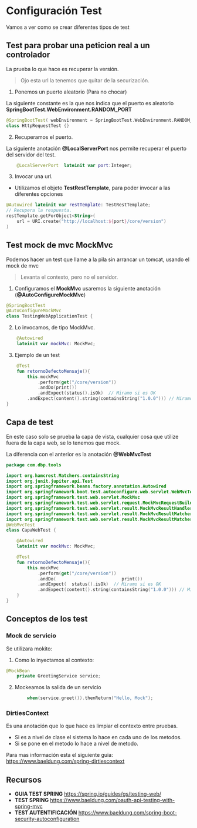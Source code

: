 # Configuración Test

Vamos a ver como se crear diferentes tipos de test

## Test para probar una peticion real a un controlador

La prueba lo que hace es recuperar la versión.

> Ojo esta url la tenemos que quitar de la securización.

1. Ponemos un puerto aleatorio (Para no chocar)

La siguiente constante es la que nos indica que el puerto es aleatorio **SpringBootTest.WebEnvironment.RANDOM_PORT**

```kotlin
@SpringBootTest( webEnvironment = SpringBootTest.WebEnvironment.RANDOM_PORT  )
class HttpRequestTest {}
```
2. Recuperamos el puerto.

La siguiente anotación **@LocalServerPort** nos permite recuperar el puerto del servidor del test.
```kotlin
    @LocalServerPort  lateinit var port:Integer;
```

3. Invocar una url.

* Utilizamos el objeto **TestRestTemplate**, para poder invocar a las diferentes opciones

```kotlin
@Autowired lateinit var restTemplate: TestRestTemplate;
// Recupera la respuesta.
restTemplate.getForObject<String>(
    url = URI.create("http://localhost:${port}/core/version")
)
```

## Test mock de mvc **MockMvc**

Podemos hacer un test que llame a la pila sin arrancar un tomcat, usando el mock de mvc

>Levanta el contexto, pero no el servidor.

1. Configuramos el **MockMvc** usaremos la siguiente anotación (**@AutoConfigureMockMvc**)
```kotlin
@SpringBootTest
@AutoConfigureMockMvc
class TestingWebApplicationTest {
```
2. Lo invocamos, de tipo MockMvc.

```kotlin
    @Autowired
    lateinit var mockMvc: MockMvc;
```

3. Ejemplo de un test
```kotlin
    @Test
    fun retornoDefectoMensaje(){
        this.mockMvc
            .perform(get("/core/version"))
            .andDo(print())
            .andExpect(status().isOk)  // Miramo si es OK
        .andExpect(content().string(containsString("1.0.0"))) // Miramos si el resultado es correcto
}

```

## Capa de test

En este caso solo se prueba la capa de vista, cualquier cosa que utilize fuera de la capa web,  se lo tenemos que mock.

La diferencia con el anterior es la anotación **@WebMvcTest**

```kotlin
package com.dbp.tools

import org.hamcrest.Matchers.containsString
import org.junit.jupiter.api.Test
import org.springframework.beans.factory.annotation.Autowired
import org.springframework.boot.test.autoconfigure.web.servlet.WebMvcTest
import org.springframework.test.web.servlet.MockMvc
import org.springframework.test.web.servlet.request.MockMvcRequestBuilders.get
import org.springframework.test.web.servlet.result.MockMvcResultHandlers.print
import org.springframework.test.web.servlet.result.MockMvcResultMatchers.content
import org.springframework.test.web.servlet.result.MockMvcResultMatchers.status
@WebMvcTest
class CapaWebTest {

    @Autowired
    lateinit var mockMvc: MockMvc;

    @Test
    fun retornoDefectoMensaje(){
        this.mockMvc
            .perform(get("/core/version"))
            .andDo(                         print())
            .andExpect(  status().isOk)  // Miramo si es OK
            .andExpect(content().string(containsString("1.0.0"))) // Miramos si el resultado es correcto
    }
}
```

## Conceptos de los test

### Mock de servicio

Se utilizara mokito:

1. Como lo inyectamos al contexto:

```kotlin
@MockBean
	private GreetingService service;
```

2. Mockeamos la salida de un servicio

```kotlin
		when(service.greet()).thenReturn("Hello, Mock");
```

### DirtiesContext

Es una anotación que lo que hace es limpiar el contexto entre pruebas. 

- Si es a nivel de clase el sistema lo hace en cada uno de los metodos.
- Si se pone en el metodo lo hace a nivel de metodo.

Para mas información esta el siguiente guia: https://www.baeldung.com/spring-dirtiescontext 

## Recursos

* **GUIA TEST SPRING** https://spring.io/guides/gs/testing-web/
* **TEST SPRING** https://www.baeldung.com/oauth-api-testing-with-spring-mvc
* **TEST AUTENTIFICACIÓN** https://www.baeldung.com/spring-boot-security-autoconfiguration